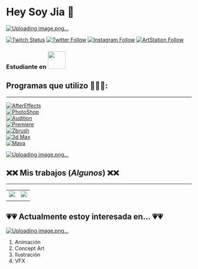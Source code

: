 # Hey Soy Jia 🤙

[![Uploading image.png…](https://i.pinimg.com/564x/ff/0f/18/ff0f185437d2e08f5c228fc78086794f.jpg)](https://github.com/iciar03])

[![Twitch Status](https://img.shields.io/twitch/status/jijiax?style=social)](https://twitch.com/jijiax)
[![Twitter Follow](https://img.shields.io/twitter/follow/jijiax03?style=social)](https://twitter.com/jijiax03)
[![Instagram Follow](https://img.shields.io/badge/Instagram-FFFFFF?style=social&logo=instagram&labelColor=E4405F)](https://instagram.com/jiaxjw)
[![ArtStation Follow](https://img.shields.io/badge/ArtStation-FFFFFF?style=social&logo=artstation&labelColor=E4405F)](https://artstation.com/jiawang73)
### Estudiante en [<img src="https://www.cevbarcelona.com/wp-content/uploads/2018/08/favicon.png" width=48>](https://www.cevbarcelona.com/)

## Programas que utilizo 👾👾👾:
___
[![AfterEffects](https://img.shields.io/badge/AfterEffects-8B21B4?style=for-the-badge&logo=adobeaftereffects&logoColor=white&labelColor=C366E7)]()
<br>
[![PhotoShop](https://img.shields.io/badge/PhotoShop-2DB7CA?style=for-the-badge&logo=adobephotoshop&logoColor=white&labelColor=31A8FF)]()
<br>
[![Audition](https://img.shields.io/badge/Audition-E87050?style=for-the-badge&logo=adobeaudition&logoColor=white&labelColor=FFBEAD)]()
<br>
[![Premiere](https://img.shields.io/badge/Premiere-7F7AC9?style=for-the-badge&logo=adobepremierepro&logoColor=white&labelColor=262076)]()
<br>
[![Zbrush](https://img.shields.io/badge/Zbrush-FFE384?style=for-the-badge&logo=Zerply&logoColor=white&labelColor=D0AE39)]()
<br>
[![3d Max](https://img.shields.io/badge/3D_Max-98E784?style=for-the-badge&logo=autodesk&logoColor=0696D7&labelColor=101010)]()
<br>
[![Maya](https://img.shields.io/badge/Maya-C7E784?style=for-the-badge&logo=autodesk&logoColor=0696D7&labelColor=101010)]()
<br>

[![Uploading image.png…](https://i.pinimg.com/originals/2c/04/ca/2c04ca278610395bae6178ec484bb556.gif)](https://github.com/iciar03])

##  ❌❌ Mis trabajos (_Algunos_) ❌❌
___
<table style="width:100%">
	
  </tr>
  <tr>
  <td>
	<a href="https://artstation.com/jiawang73/">
  		<img src="https://github.com/iciar03/fotos/blob/main/personaje2.2.png">
	</a>
	</td>
	<td>
	<a href="https://artstation.com/jiawang73/">
  		<img src="https://github.com/iciar03/fotos/blob/main/dibujo.png">
	</a>
	</td>
	</td>
    </tr>
    <tr>
    <td>
  </tr>
</table>

## 💗💗 Actualmente estoy interesada en... 💗💗

[![Uploading image.png…](https://i.pinimg.com/originals/ec/b9/ba/ecb9ba7d6a4667692ffd9a4c007424b3.gif)](https://github.com/iciar03])  

1. Animación
2. Concept Art
3. Ilustración
4. VFX 


